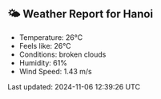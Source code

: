 <!-- WEATHER-START -->
## 🌤 Weather Report for Hanoi

- Temperature: 26°C
- Feels like: 26°C
- Conditions: broken clouds
- Humidity: 61%
- Wind Speed: 1.43 m/s

Last updated: 2024-11-06 12:39:26 UTC
<!-- WEATHER-END -->
